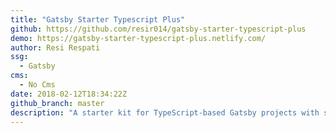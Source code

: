 ```yaml
---
title: "Gatsby Starter Typescript Plus"
github: https://github.com/resir014/gatsby-starter-typescript-plus
demo: https://gatsby-starter-typescript-plus.netlify.com/
author: Resi Respati
ssg:
  - Gatsby
cms:
  - No Cms
date: 2018-02-12T18:34:22Z
github_branch: master
description: "A starter kit for TypeScript-based Gatsby projects with sensible defaults."
---
```

